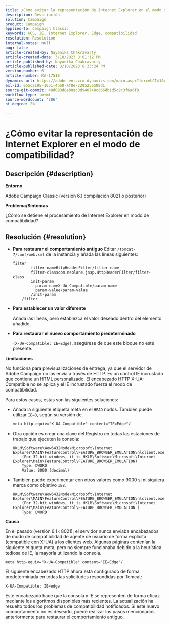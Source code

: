 ```yaml
---
title: ¿Cómo evitar la representación de Internet Explorer en el modo de compatibilidad?
description: Descripción
solution: Campaign
product: Campaign
applies-to: Campaign Classic
keywords: KCS, IE, Internet Explorer, Edge, compatibilidad
resolution: Resolution
internal-notes: null
bug: false
article-created-by: Nayanika Chakravarty
article-created-date: 3/10/2023 8:01:12 PM
article-published-by: Nayanika Chakravarty
article-published-date: 3/10/2023 8:33:24 PM
version-number: 6
article-number: KA-17518
dynamics-url: https://adobe-ent.crm.dynamics.com/main.aspx?forceUCI=1&pagetype=entityrecord&etn=knowledgearticle&id=f074514c-7ebf-ed11-83ff-6045bd006b3d
exl-id: 055c2195-1051-4bb0-af8e-2295256508d1
source-git-commit: 48d093d8eb8ac8d940748cc66db1d5c9c3f6a6f9
workflow-type: tm+mt
source-wordcount: '286'
ht-degree: 2%

---
```


# ¿Cómo evitar la representación de Internet Explorer en el modo de compatibilidad?

## Descripción {#description}


<b>Entorno</b>

Adobe Campaign Classic (versión 6.1 compilación 8021 o posterior)

<b>Problema/Síntomas</b>

¿Cómo se detiene el procesamiento de Internet Explorer en modo de compatibilidad?


## Resolución {#resolution}


- <b>Para restaurar el comportamiento antiguo</b>
Editar `/tomcat-7/conf/web.xml` de la instancia y añada las líneas siguientes:


  ```
  filter
          filter-nameHttpHeaderFilter/filter-name
          filter-classcom.neolane.jssp.HttpHeaderFilter/filter-    class
          init-param
            param-nameX-UA-Compatible/param-name
            param-value/param-value
          /init-param
      /filter
  ```

- <b>Para establecer un valor diferente</b>

  Añada las líneas, pero establezca el valor deseado dentro del elemento añadido.
- <b>Para restaurar el nuevo comportamiento predeterminado</b>

  `(X-UA-Compatible: IE=Edge)`, asegúrese de que este bloque no esté presente.


<b>Limitaciones</b>

No funciona para previsualizaciones de entrega, ya que el servidor de Adobe Campaign no las envía a través de HTTP. Es un control IE incrustado que contiene un HTML personalizado. El encabezado HTTP X-UA-Compatible no se aplica y el IE incrustado fuerza el modo de compatibilidad.

Para estos casos, estas son las siguientes soluciones:

- Añada la siguiente etiqueta meta en el `HEAD` nodos. También puede utilizar `IE=8`, según su versión de.<br>

  ```
  meta http-equiv="X-UA-Compatible" content="IE=Edge"/
  ```

- Otra opción es crear una clave del Registro en todas las estaciones de trabajo que ejecuten la consola:


  ```
  HKLM\Software\Wow6432Node\Microsoft\Internet Explorer\MAIN\FeatureControl\FEATURE_BROWSER_EMULATION\nlclient.exe
      (For 32-bit windows, it is HKLM\Software\Microsoft\Internet Explorer\Main\FeatureControl\FEATURE_BROWSER_EMULATION)
      Type: DWORD
      Value: 8000 (decimal)
  ```

- También puede experimentar con otros valores como 9000 si ni siquiera marca como objetivo `IE8`.


  ```
  HKLM\Software\Wow6432Node\Microsoft\Internet Explorer\MAIN\FeatureControl\FEATURE_BROWSER_EMULATION\nlclient.exe
      (For 32-bit windows, it is HKLM\Software\Microsoft\Internet Explorer\Main\FeatureControl\FEATURE_BROWSER_EMULATION )
      Type: DWORD
  ```


<b>Causa</b>

En el pasado (versión 6.1 ‹ 8021), el servidor nunca enviaba encabezados de modo de compatibilidad de agente de usuario de forma explícita (compatible con X-UA) a los clientes web. Algunas páginas contenían la siguiente etiqueta meta, pero no siempre funcionaba debido a la heurística tediosa de IE, la mayoría utilizando la consola.


```
meta http-equiv="X-UA-Compatible" content="IE=Edge"/
```


El siguiente encabezado HTTP ahora está configurado de forma predeterminada en todas las solicitudes respondidas por Tomcat:


```
X-UA-Compatible: IE=edge
```


Este encabezado hace que la consola y IE se representen de forma eficaz mediante los algoritmos disponibles más recientes. La actualización ha resuelto todos los problemas de compatibilidad notificados. Si este nuevo comportamiento no es deseado, puede realizar los pasos mencionados anteriormente para restaurar el comportamiento antiguo.

